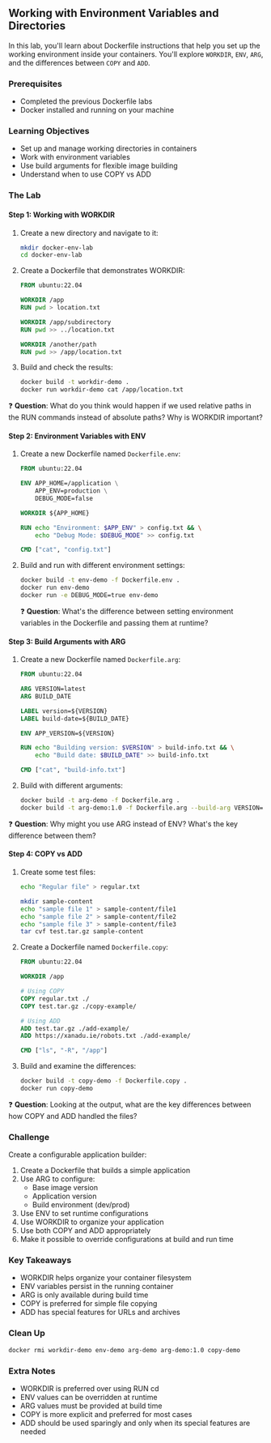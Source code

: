## Working with Environment Variables and Directories

In this lab, you'll learn about Dockerfile instructions that help you set up the working environment inside your containers. You'll explore `WORKDIR`, `ENV`, `ARG`, and the differences between `COPY` and `ADD`.

### Prerequisites
- Completed the previous Dockerfile labs
- Docker installed and running on your machine

### Learning Objectives
- Set up and manage working directories in containers
- Work with environment variables
- Use build arguments for flexible image building
- Understand when to use COPY vs ADD

### The Lab

#### Step 1: Working with WORKDIR
1. Create a new directory and navigate to it:
   ```bash
   mkdir docker-env-lab
   cd docker-env-lab
   ```

2. Create a Dockerfile that demonstrates WORKDIR:
   ```dockerfile
   FROM ubuntu:22.04
   
   WORKDIR /app
   RUN pwd > location.txt
   
   WORKDIR /app/subdirectory
   RUN pwd >> ../location.txt
   
   WORKDIR /another/path
   RUN pwd >> /app/location.txt
   ```

3. Build and check the results:
   ```bash
   docker build -t workdir-demo .
   docker run workdir-demo cat /app/location.txt
   ```

❓ **Question**: What do you think would happen if we used relative paths in the RUN commands instead of absolute paths? Why is WORKDIR important?

#### Step 2: Environment Variables with ENV
1. Create a new Dockerfile named `Dockerfile.env`:
   ```dockerfile
   FROM ubuntu:22.04
   
   ENV APP_HOME=/application \
       APP_ENV=production \
       DEBUG_MODE=false
   
   WORKDIR ${APP_HOME}
   
   RUN echo "Environment: $APP_ENV" > config.txt && \
       echo "Debug Mode: $DEBUG_MODE" >> config.txt
   
   CMD ["cat", "config.txt"]
   ```

2. Build and run with different environment settings:
   ```bash
   docker build -t env-demo -f Dockerfile.env .
   docker run env-demo
   docker run -e DEBUG_MODE=true env-demo
   ```

   ❓ **Question**: What's the difference between setting environment variables in the Dockerfile and passing them at runtime?

#### Step 3: Build Arguments with ARG
1. Create a new Dockerfile named `Dockerfile.arg`:
   ```dockerfile
   FROM ubuntu:22.04
   
   ARG VERSION=latest
   ARG BUILD_DATE
   
   LABEL version=${VERSION}
   LABEL build-date=${BUILD_DATE}
   
   ENV APP_VERSION=${VERSION}
   
   RUN echo "Building version: $VERSION" > build-info.txt && \
       echo "Build date: $BUILD_DATE" >> build-info.txt
   
   CMD ["cat", "build-info.txt"]
   ```

2. Build with different arguments:
   ```bash
   docker build -t arg-demo -f Dockerfile.arg .
   docker build -t arg-demo:1.0 -f Dockerfile.arg --build-arg VERSION=1.0 --build-arg BUILD_DATE=$(date +%F) .
   ```

❓ **Question**: Why might you use ARG instead of ENV? What's the key difference between them?

#### Step 4: COPY vs ADD
1. Create some test files:
   ```bash
   echo "Regular file" > regular.txt

   mkdir sample-content
   echo "sample file 1" > sample-content/file1
   echo "sample file 2" > sample-content/file2
   echo "sample file 3" > sample-content/file3
   tar cvf test.tar.gz sample-content
   ```

2. Create a Dockerfile named `Dockerfile.copy`:
   ```dockerfile
   FROM ubuntu:22.04
   
   WORKDIR /app
   
   # Using COPY
   COPY regular.txt ./
   COPY test.tar.gz ./copy-example/
   
   # Using ADD
   ADD test.tar.gz ./add-example/
   ADD https://xanadu.ie/robots.txt ./add-example/
   
   CMD ["ls", "-R", "/app"]
   ```

3. Build and examine the differences:
   ```bash
   docker build -t copy-demo -f Dockerfile.copy .
   docker run copy-demo
   ```

❓ **Question**: Looking at the output, what are the key differences between how COPY and ADD handled the files?

### Challenge
Create a configurable application builder:
1. Create a Dockerfile that builds a simple application
2. Use ARG to configure:
   - Base image version
   - Application version
   - Build environment (dev/prod)
3. Use ENV to set runtime configurations
4. Use WORKDIR to organize your application
5. Use both COPY and ADD appropriately
6. Make it possible to override configurations at build and run time

### Key Takeaways
- WORKDIR helps organize your container filesystem
- ENV variables persist in the running container
- ARG is only available during build time
- COPY is preferred for simple file copying
- ADD has special features for URLs and archives

### Clean Up
```bash
docker rmi workdir-demo env-demo arg-demo arg-demo:1.0 copy-demo
```

### Extra Notes
- WORKDIR is preferred over using RUN cd
- ENV values can be overridden at runtime
- ARG values must be provided at build time
- COPY is more explicit and preferred for most cases
- ADD should be used sparingly and only when its special features are needed 